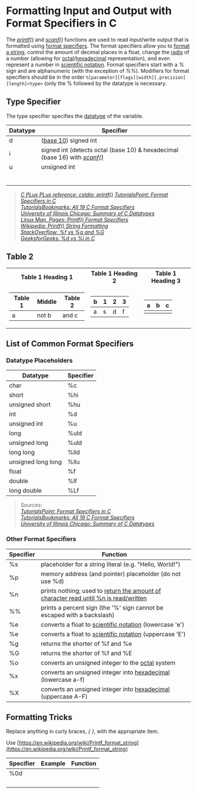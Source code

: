 # Formatting Input and Output with Format Specifiers in C
The [_printf()_](https://www.tutorialspoint.com/c_standard_library/c_function_printf.htm) and [_scanf()_](https://www.tutorialspoint.com/c_standard_library/c_function_scanf.htm)
functions are used to read input/write output that is formatted using [format specifiers](https://tutorialsbookmarks.com/format-specifiers-in-c/). The format specifiers
allow you to [format a string](https://www.cprogramming.com/tutorial/printf-format-strings.html), control the amount of decimal places in a float, change the [radix](https://en.wikipedia.org/wiki/Radix) of a number (allowing for [octal](https://www.tutorialspoint.com/octal-number-system)/[hexadecimal](https://www.tutorialspoint.com/hexadecimal-number-system) representation), and even represent a number in [scientific notation](https://www.merriam-webster.com/dictionary/scientific%20notation). Format specifiers start with a _%_ sign and are alphanumeric (with the exception of _%%_). Modifiers for format
specifiers should be in the order `%[parameter][flags][width][.precision][length]<type>` (only the % followed by the datatype is necessary.

## Type Specifier
The type specifier specifies the [datatype](https://www.geeksforgeeks.org/data-types-in-c/) of the variable.

| Datatype | Specifier |
| -------- | --------- |
| d  | ([base 10](https://www.thoughtco.com/definition-of-base-10-2312365)) signed int |
| i | signed int (detects octal (base 10) & hexadecimal (base 16) with [_scanf()_](https://www.tutorialspoint.com/c_standard_library/c_function_scanf.htm) |
| u | unsigned int |
|  |  | 
|  |  | 
|  |  | 
|  |  | 
|  |  | 
|  |  |
> [_C PLus PLus reference: cstdio: printf()_](https://www.cplusplus.com/reference/cstdio/printf/)
> [_TutorialsPoint: Format Specifiers in C_](https://www.tutorialspoint.com/format-specifiers-in-c) <br />
> [_TutorialsBookmarks: All 19 C Format Specifiers_](https://tutorialsbookmarks.com/format-specifiers-in-c/) <br />
> [_University of Illinois Chicago: Summary of C Datatypes_](https://www.cs.uic.edu/~jbell/CourseNotes/C_Programming/DataTypesSummary.pdf) <br />
> [_Linux Man. Pages: Printf() Format Specifiers_](https://linux.die.net/man/3/printf) <br />
> [_Wikipedia: Printf() String Formatting_](https://en.wikipedia.org/wiki/Printf_format_string) <br />
> [_StackOverflow: %f vs %g and %G_](https://stackoverflow.com/questions/5913102/what-is-the-difference-between-g-and-f-in-c) <br />
> [_GeeksforGeeks: %d vs %i in C_](https://www.geeksforgeeks.org/difference-d-format-specifier-c-language/) <br />

## Table 2

<table>
  <tr><th>Table 1 Heading 1 </th><th>Table 1 Heading 2</th><th>Table 1 Heading 3</th></tr>
<tr><td>

|Table 1| Middle | Table 2|
|--|--|--|
|a| not b|and c |

</td><td>

|b|1|2|3| 
|--|--|--|--|
|a|s|d|f|

</td><td>
  
| a | b | c |
| - | - | - |
|  |  |  |\
</tr> </table>

## List of Common Format Specifiers

### Datatype Placeholders
| Datatype | Specifier | 
| -------- | --------- |
| char | %c |
| short | %hi |
| unsigned short | %hu |
| int | %d |
| unsigned int | %u |
| long | %uld | 
| unsigned long | %uld |
| long long | %lld |
| unsigned long long | %llu |
| float | %f |
| double | %lf |
| long double | %Lf |
> Sources: <br />
> [_TutorialsPoint: Format Specifiers in C_](https://www.tutorialspoint.com/format-specifiers-in-c) <br />
> [_TutorialsBookmarks: All 19 C Format Specifiers_](https://tutorialsbookmarks.com/format-specifiers-in-c/) <br />
> [_University of Illinois Chicago: Summary of C Datatypes_](https://www.cs.uic.edu/~jbell/CourseNotes/C_Programming/DataTypesSummary.pdf) <br />

### Other Format Specifiers
| Specifier | Function |
| --------- | -------- |
| %s | placeholder for a string literal (e.g. "Hello, World!") |
| %p | memory address (and pointer) placeholder (do not use %d) |
| %n | prints nothing; used to [return the amount of character read until %n is read/written](https://www.geeksforgeeks.org/n-in-scanf-in-c-with-example/) |
| %% | prints a percent sign (the '%' sign cannot be escaped with a backslash) |
| %e | converts a float to [scientific notation](https://www.merriam-webster.com/dictionary/scientific%20notation) (lowercase 'e') |
| %e | converts a float to [scientific notation](https://www.merriam-webster.com/dictionary/scientific%20notation)  (uppercase 'E') |
| %g | returns the shorter of %f and %e |
| %G | returns the shorter of %f and %E |
| %o | converts an unsigned integer to the [octal](https://www.tutorialspoint.com/octal-number-system) system |
| %x | converts an unsigned integer into [hexadecimal](https://www.tutorialspoint.com/hexadecimal-number-system) (lowercase a-f) |
| %X | converts an unsigned integer into [hexadecimal](https://www.tutorialspoint.com/hexadecimal-number-system) (uppercase A-F) |

## Formatting Tricks
Replace anything in curly braces, _{ }_, with the appropriate item.

Use [https://en.wikipedia.org/wiki/Printf_format_string](https://en.wikipedia.org/wiki/Printf_format_string)

| Specifier | Example | Function |
| --------- | ------- | -------- |
| %0d |  |  |
|  |  |  |
|  |  |  |
|  |  |  |
|  |  |  |
